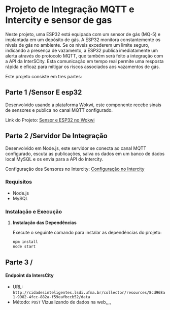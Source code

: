 # Projeto de Integração MQTT e Intercity e sensor de gas 

Neste projeto, uma ESP32 está equipada com um sensor de gás (MQ-5) e implantada em um depósito de gás. A ESP32 monitora constantemente os níveis de gás no ambiente. Se os níveis excederem um limite seguro, indicando a presença de vazamento, a ESP32 publica imediatamente um alerta através do protocolo MQTT, que também será feito a integração com a API da InterSCity. Esta comunicação em tempo real permite uma resposta rápida e eficaz para mitigar os riscos associados aos vazamentos de gás.

Este projeto consiste em tres partes:

## Parte 1 /Sensor E esp32

Desenvolvido usando a plataforma Wokwi, este componente recebe sinais de sensores e publica no canal MQTT configurado.

Link do Projeto: [Sensor e ESP32 no Wokwi](https://wokwi.com/projects/400689979661282305)

## Parte 2 /Servidor De Integração

Desenvolvido em Node.js, este servidor se conecta ao canal MQTT configurado, escuta as publicações, salva os dados em um banco de dados local MySQL e os envia para a API do Intercity.

Configuração dos Sensores no Intercity: [Configuração no Intercity](https://colab.research.google.com/drive/1uN2nL8FTUuwL0P4Eq15w1wqxuncsi2Xl#scrollTo=RrgX-lajd6dw)

### Requisitos

- Node.js
- MySQL

### Instalação e Execução

1. **Instalação das Dependências**

   Execute o seguinte comando para instalar as dependências do projeto:

   ```bash
   npm install
   node start

## Parte 3 /

#### Endpoint da IntersCity

- URL: `http://cidadesinteligentes.lsdi.ufma.br/collector/resources/8cd968a1-9982-4fcc-882a-f59eafbccb52/data`
- Método: `POST`
Vizualizando de dados na web,,,,


